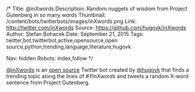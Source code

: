 /*
Title: @inXwords
Description: Random nuggets of wisdom from Project Gutenberg in so many words
Thumbnail: /content/bots/twitterbots/images/inXwords.png
Link: http://twitter.com/inXwords
Source: https://github.com/hugovk/inXwords
Author: Stefan Bohacek
Date: September 21, 2015
Tags: twitter,bot,twitterbot,active,opensource,open source,python,trending,language,literature,hugovk

Nav: hidden
Robots: index,follow
*/

[@inXwords](https://twitter.com/inXwords) is an [open source](https://github.com/hugovk/inXwords) Twitter bot created by [@hugovk](https://twitter.com/hugovk) that finds a trending topic along the lines of *#YinXwords* and tweets a random X-word sentence from Project Gutenberg.
